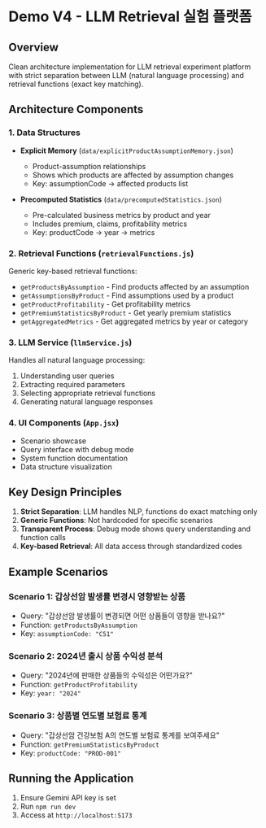 # Demo V4 - LLM Retrieval 실험 플랫폼

## Overview
Clean architecture implementation for LLM retrieval experiment platform with strict separation between LLM (natural language processing) and retrieval functions (exact key matching).

## Architecture Components

### 1. Data Structures
- **Explicit Memory** (`data/explicitProductAssumptionMemory.json`)
  - Product-assumption relationships
  - Shows which products are affected by assumption changes
  - Key: assumptionCode → affected products list

- **Precomputed Statistics** (`data/precomputedStatistics.json`)
  - Pre-calculated business metrics by product and year
  - Includes premium, claims, profitability metrics
  - Key: productCode → year → metrics

### 2. Retrieval Functions (`retrievalFunctions.js`)
Generic key-based retrieval functions:
- `getProductsByAssumption` - Find products affected by an assumption
- `getAssumptionsByProduct` - Find assumptions used by a product
- `getProductProfitability` - Get profitability metrics
- `getPremiumStatisticsByProduct` - Get yearly premium statistics
- `getAggregatedMetrics` - Get aggregated metrics by year or category

### 3. LLM Service (`llmService.js`)
Handles all natural language processing:
1. Understanding user queries
2. Extracting required parameters
3. Selecting appropriate retrieval functions
4. Generating natural language responses

### 4. UI Components (`App.jsx`)
- Scenario showcase
- Query interface with debug mode
- System function documentation
- Data structure visualization

## Key Design Principles
1. **Strict Separation**: LLM handles NLP, functions do exact matching only
2. **Generic Functions**: Not hardcoded for specific scenarios
3. **Transparent Process**: Debug mode shows query understanding and function calls
4. **Key-based Retrieval**: All data access through standardized codes

## Example Scenarios

### Scenario 1: 갑상선암 발생률 변경시 영향받는 상품
- Query: "갑상선암 발생률이 변경되면 어떤 상품들이 영향을 받나요?"
- Function: `getProductsByAssumption`
- Key: `assumptionCode: "C51"`

### Scenario 2: 2024년 출시 상품 수익성 분석
- Query: "2024년에 판매한 상품들의 수익성은 어떤가요?"
- Function: `getProductProfitability`
- Key: `year: "2024"`

### Scenario 3: 상품별 연도별 보험료 통계
- Query: "갑상선암 건강보험 A의 연도별 보험료 통계를 보여주세요"
- Function: `getPremiumStatisticsByProduct`
- Key: `productCode: "PROD-001"`

## Running the Application
1. Ensure Gemini API key is set
2. Run `npm run dev`
3. Access at `http://localhost:5173`